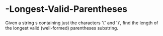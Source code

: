 # -Longest-Valid-Parentheses
Given a string s containing just the characters '(' and ')', find the length of the longest valid (well-formed) parentheses substring.
